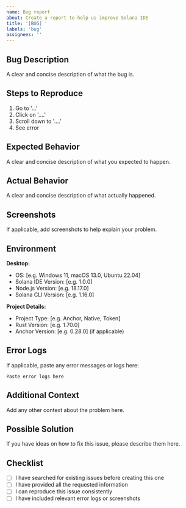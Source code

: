 ```yaml
---
name: Bug report
about: Create a report to help us improve Solana IDE
title: '[BUG] '
labels: 'bug'
assignees: ''
---
```


## Bug Description

A clear and concise description of what the bug is.

## Steps to Reproduce

1. Go to '...'
2. Click on '....'
3. Scroll down to '....'
4. See error

## Expected Behavior

A clear and concise description of what you expected to happen.

## Actual Behavior

A clear and concise description of what actually happened.

## Screenshots

If applicable, add screenshots to help explain your problem.

## Environment

**Desktop:**
- OS: [e.g. Windows 11, macOS 13.0, Ubuntu 22.04]
- Solana IDE Version: [e.g. 1.0.0]
- Node.js Version: [e.g. 18.17.0]
- Solana CLI Version: [e.g. 1.16.0]

**Project Details:**
- Project Type: [e.g. Anchor, Native, Token]
- Rust Version: [e.g. 1.70.0]
- Anchor Version: [e.g. 0.28.0] (if applicable)

## Error Logs

If applicable, paste any error messages or logs here:

```
Paste error logs here
```

## Additional Context

Add any other context about the problem here.

## Possible Solution

If you have ideas on how to fix this issue, please describe them here.

## Checklist

- [ ] I have searched for existing issues before creating this one
- [ ] I have provided all the requested information
- [ ] I can reproduce this issue consistently
- [ ] I have included relevant error logs or screenshots